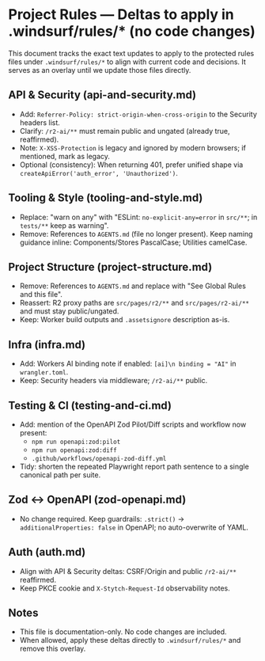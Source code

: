 # Project Rules — Deltas to apply in .windsurf/rules/\* (no code changes)

This document tracks the exact text updates to apply to the protected rules files under `.windsurf/rules/*` to align with current code and decisions. It serves as an overlay until we update those files directly.

## API & Security (api-and-security.md)

- Add: `Referrer-Policy: strict-origin-when-cross-origin` to the Security headers list.
- Clarify: `/r2-ai/**` must remain public and ungated (already true, reaffirmed).
- Note: `X-XSS-Protection` is legacy and ignored by modern browsers; if mentioned, mark as legacy.
- Optional (consistency): When returning 401, prefer unified shape via `createApiError('auth_error', 'Unauthorized')`.

## Tooling & Style (tooling-and-style.md)

- Replace: "warn on any" with "ESLint: `no-explicit-any=error` in `src/**`; in `tests/**` keep as warning".
- Remove: References to `AGENTS.md` (file no longer present). Keep naming guidance inline: Components/Stores PascalCase; Utilities camelCase.

## Project Structure (project-structure.md)

- Remove: References to `AGENTS.md` and replace with "See Global Rules and this file".
- Reassert: R2 proxy paths are `src/pages/r2/**` and `src/pages/r2-ai/**` and must stay public/ungated.
- Keep: Worker build outputs and `.assetsignore` description as-is.

## Infra (infra.md)

- Add: Workers AI binding note if enabled: `[ai]\n binding = "AI"` in `wrangler.toml`.
- Keep: Security headers via middleware; `/r2-ai/**` public.

## Testing & CI (testing-and-ci.md)

- Add: mention of the OpenAPI Zod Pilot/Diff scripts and workflow now present:
  - `npm run openapi:zod:pilot`
  - `npm run openapi:zod:diff`
  - `.github/workflows/openapi-zod-diff.yml`
- Tidy: shorten the repeated Playwright report path sentence to a single canonical path per suite.

## Zod ↔ OpenAPI (zod-openapi.md)

- No change required. Keep guardrails: `.strict()` → `additionalProperties: false` in OpenAPI; no auto-overwrite of YAML.

## Auth (auth.md)

- Align with API & Security deltas: CSRF/Origin and public `/r2-ai/**` reaffirmed.
- Keep PKCE cookie and `X-Stytch-Request-Id` observability notes.

## Notes

- This file is documentation-only. No code changes are included.
- When allowed, apply these deltas directly to `.windsurf/rules/*` and remove this overlay.
